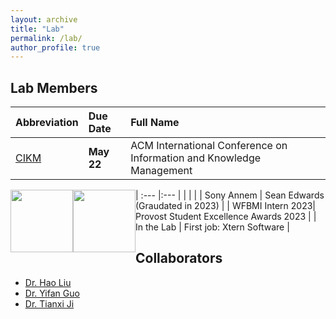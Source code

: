 ```yaml
---
layout: archive
title: "Lab"
permalink: /lab/
author_profile: true
---    
```



## Lab Members

| Abbreviation| Due Date| Full Name |
| :---        |:---      | :---     |
| [CIKM](https://www.cikm2022.org/)  | __May 22__| ACM International Conference on Information and Knowledge Management |

| :---        |:---      |
| <img src="https://yingchengsun.github.io/academic/images/Sean.jpeg"  width="100" style="float: left"> | <img src="https://yingchengsun.github.io/academic/images/Sean.jpeg"  width="100" style="float: left">   | 
| Sony Annem | Sean Edwards (Graudated in 2023) | 
| WFBMI Intern 2023| Provost Student Excellence Awards 2023 |
| In the Lab | First job: Xtern Software |

## Collaborators
  + [Dr. Hao Liu](https://dr-haoliu.github.io/)
  + [Dr. Yifan Guo](https://yifan-guo.com/www/index.html)
  + [Dr. Tianxi Ji](http://www.myweb.ttu.edu/tiji/)
